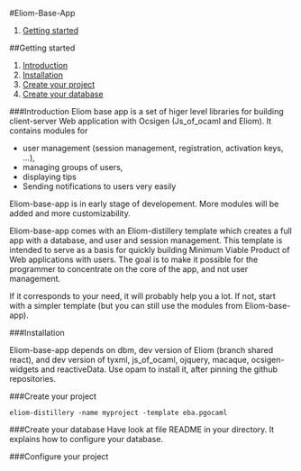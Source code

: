#Eliom-Base-App

1. [Getting started](#getting-started)

##<a id="getting-started"></a>Getting started
1. [Introduction](#introduction)
2. [Installation](#install)
3. [Create your project](#create-your-project)
4. [Create your database](#create-your-database)

###<a id="introduction"></a>Introduction
Eliom base app is a set of higer level libraries for building client-server Web application with Ocsigen (Js_of_ocaml and Eliom). It contains modules for
* user management (session management, registration, activation keys, ...),
* managing groups of users,
* displaying tips
* Sending notifications to users very easily

Eliom-base-app is in early stage of developement. More modules will be added and more customizability.

Eliom-base-app comes with an Eliom-distillery template which creates a full app with a database, and user and session management.
This template is intended to serve as a basis for quickly building Minimum Viable Product of Web applications with users. The goal is to make it possible for the programmer to concentrate on the core of the app, and not user management.

If it corresponds to your need, it will probably help you a lot.
If not, start with a simpler template (but you can still use the modules from Eliom-base-app).

###<a id="install"></a>Installation

Eliom-base-app depends on dbm, dev version of Eliom (branch shared react),
and dev version of tyxml, js_of_ocaml, ojquery, macaque, ocsigen-widgets and reactiveData.
Use opam to install it, after pinning the github repositories.

###<a id="create-your-project"></a>Create your project
```
eliom-distillery -name myproject -template eba.pgocaml
```

###<a id="create-your-database"></a>Create your database
Have look at file README in your directory.
It explains how to configure your database.

###<a id="configure-your-project"></a>Configure your project
